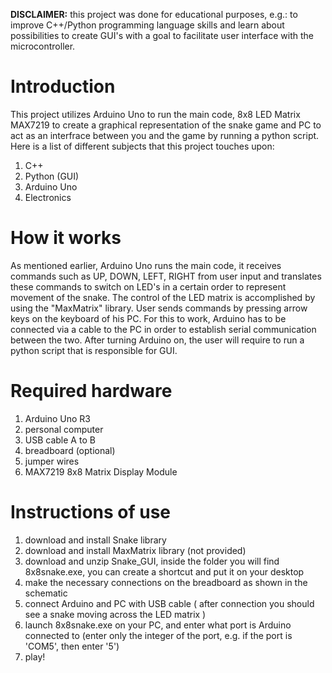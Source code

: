 **DISCLAIMER:** this project was done for educational purposes, e.g.: to improve C++/Python programming language skills and learn about possibilities to create GUI's with a goal to facilitate user interface with the microcontroller.

# Introduction
This project utilizes Arduino Uno to run the main code, 8x8 LED Matrix MAX7219 to create a graphical representation of the snake game and PC to act as an interfrace between you and the game by running a python script. Here is a list of different subjects that this project touches upon:
1. C++
2. Python (GUI)
3. Arduino Uno
4. Electronics

# How it works
As mentioned earlier, Arduino Uno runs the main code, it receives commands such as UP, DOWN, LEFT, RIGHT from user input and translates these commands to switch on LED's in a certain order to represent movement of the snake. The control of the LED matrix is accomplished by using the "MaxMatrix" library. User sends commands by pressing arrow keys on the keyboard of his PC. For this to work, Arduino has to be connected via a cable to the PC in order to establish serial communication between the two. After turning Arduino on, the user will require to run a python script that is responsible for GUI.


# Required hardware
1. Arduino Uno R3
2. personal computer
3. USB cable A to B
4. breadboard (optional)
5. jumper wires
6. MAX7219 8x8 Matrix Display Module

# Instructions of use
1. download and install Snake library
2. download and install MaxMatrix library (not provided)
3. download and unzip Snake_GUI, inside the folder you will find 8x8snake.exe, you can create a shortcut and put it on your desktop 
4. make the necessary connections on the breadboard as shown in the schematic
5. connect Arduino and PC with USB cable ( after connection you should see a snake moving across the LED matrix )
6. launch 8x8snake.exe on your PC, and enter what port is Arduino connected to (enter only the integer of the port, e.g. if the port is 'COM5', then enter '5')
7. play!

